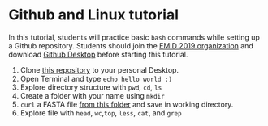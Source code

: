 # Github and Linux tutorial

In this tutorial, students will practice basic `bash` commands while setting up a Github repository. Students should join the [EMID 2019 organization](github.com/eimd-2019) and download [Github Desktop](desktop.github.com) before starting this tutorial.

1. Clone [this repository](github.com/eimd-2019/tutorials) to your personal Desktop.
2. Open Terminal and type `echo hello world :) `
3. Explore directory structure with `pwd`, `cd`, `ls`
3. Create a folder with your name using `mkdir`
4. `curl` a FASTA file [from this folder](https://gannet.fish.washington.edu/spartina/2019-07-05-eimd/) and save in working directory.
5. Explore file with `head`, `wc`,`top`, `less`, `cat`, and `grep`